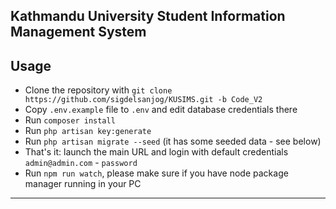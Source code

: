 ## Kathmandu University Student Information Management System


## Usage

- Clone the repository with `git clone https://github.com/sigdelsanjog/KUSIMS.git -b Code_V2`
- Copy `.env.example` file to `.env` and edit database credentials there
- Run `composer install`
- Run `php artisan key:generate`
- Run `php artisan migrate --seed` (it has some seeded data - see below)
- That's it: launch the main URL and login with default credentials `admin@admin.com` - `password`
- Run `npm run watch`, please make sure if you have node package manager running in your PC


---

